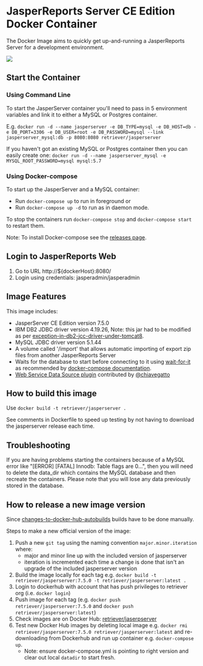 # JasperReports Server CE Edition Docker Container

The Docker Image aims to quickly get up-and-running a JasperReports Server for a development environment.

[![](https://images.microbadger.com/badges/image/retriever/jasperserver.svg)](https://microbadger.com/images/retriever/jasperserver "Get your own image badge on microbadger.com")

## Start the Container

### Using Command Line

To start the JasperServer container you'll need to pass in 5 environment variables and link it to either a MySQL or Postgres container.

E.g. `docker run -d --name jasperserver -e DB_TYPE=mysql -e DB_HOST=db -e DB_PORT=3306 -e DB_USER=root -e DB_PASSWORD=mysql --link jasperserver_mysql:db -p 8080:8080 retriever/jasperserver`

If you haven't got an existing MySQL or Postgres container then you can easily create one:
`docker run -d --name jasperserver_mysql -e MYSQL_ROOT_PASSWORD=mysql mysql:5.7`


### Using Docker-compose

To start up the JasperServer and a MySQL container:

* Run `docker-compose up` to run in foreground or
* Run `docker-compose up -d` to run as in daemon mode.

To stop the containers run `docker-compose stop` and `docker-compose start` to restart them.

Note: To install Docker-compose see the [releases page](https://github.com/docker/compose/releases).


## Login to JasperReports Web

1. Go to URL http://${dockerHost}:8080/
2. Login using credentials: jasperadmin/jasperadmin


## Image Features
This image includes:
* JasperServer CE Edition version 7.5.0
* IBM DB2 JDBC driver version 4.19.26, Note: this jar had to be modified as per [exception-in-db2-jcc-driver-under-tomcat8](https://developer.ibm.com/answers/questions/308105/exception-in-db2-jcc-driver-under-tomcat8.html).
* MySQL JDBC driver version 5.1.44
* A volume called '/import' that allows automatic importing of export zip files from another JasperReports Server
* Waits for the database to start before connecting to it using [wait-for-it](https://github.com/vishnubob/wait-for-it) as recommended by [docker-compose documentation](https://docs.docker.com/compose/startup-order/).
* [Web Service Data Source plugin](https://community.jaspersoft.com/project/web-service-data-source) contributed by [@chiavegatto](https://github.com/chiavegatto)

## How to build this image
Use `docker build -t retriever/jasperserver .`

See comments in Dockerfile to speed up testing by not having to download the jasperserver release each time.

## Troubleshooting
If you are having problems starting the containers because of a MySQL error like "[ERROR] [FATAL] Innodb: Table flags are 0...", then you will need to delete the data_dir which contains the MySQL database and then recreate the containers. Please note that you will lose any data previously stored in the database.

## How to release a new image version

Since [changes-to-docker-hub-autobuilds](https://www.docker.com/blog/changes-to-docker-hub-autobuilds/) builds have to be done manually.

Steps to make a new official version of the image:

1. Push a new `git tag` using the naming convention `major.minor.iteration` where:
    * major and minor line up with the included version of jasperserver
    * iteration is incremented each time a change is done that isn't an upgrade of the included jasperserver version
2. Build the image locally for each tag e.g. `docker build -t retriever/jasperserver:7.5.0 -t retriever/jasperserver:latest .`
3. Login to dockerhub with account that has push privileges to retriever org (i.e. `docker login`)
4. Push image for each tag (e.g. `docker push retriever/jasperserver:7.5.0` and `docker push retriever/jasperserver:latest`)
5. Check images are on Docker Hub: [retriever/jaserpserver](https://hub.docker.com/r/retriever/jasperserver/)
6. Test new Docker Hub images by deleting local image e.g. `docker rmi retriever/jasperserver:7.5.0 retriever/jasperserver:latest` and re-downloading from Dockerhub and run up container e.g. `docker-compose up`. 
    * Note: ensure docker-compose.yml is pointing to right version and clear out local `datadir` to start fresh.